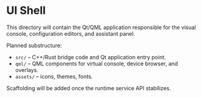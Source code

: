# UI Shell

This directory will contain the Qt/QML application responsible for the visual console, configuration editors, and assistant panel.

Planned substructure:
- `src/` – C++/Rust bridge code and Qt application entry point.
- `qml/` – QML components for virtual console, device browser, and overlays.
- `assets/` – icons, themes, fonts.

Scaffolding will be added once the runtime service API stabilizes.
